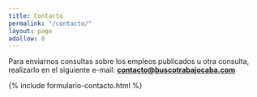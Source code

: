 ```yaml
---
title: Contacto
permalink: "/contacto/"
layout: page
adallow: 0
---
```

Para enviarnos consultas sobre los empleos publicados u otra consulta, realizarlo en el siguiente e-mail: **contacto@buscotrabajocaba.com** 

{% include formulario-contacto.html %}

